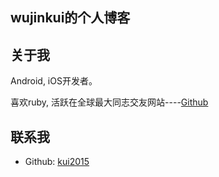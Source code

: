 ## wujinkui的个人博客


## 关于我

   Android, iOS开发者。

   喜欢ruby, 活跃在全球最大同志交友网站----[Github](https://github.com/wujinkui)

## 联系我

* Github: [kui2015](https://github.com/wujinkui)